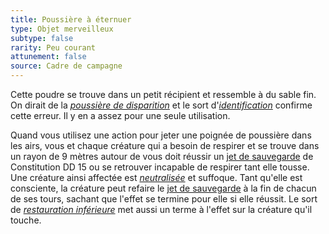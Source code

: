 ```yaml
---
title: Poussière à éternuer
type: Objet merveilleux
subtype: false
rarity: Peu courant
attunement: false
source: Cadre de campagne
---
```

Cette poudre se trouve dans un petit récipient et ressemble à du sable fin. On dirait de la [_poussière de disparition_](/liste-objets-magiques/poussiere-de-disparition/) et le sort d'[_identification_](/grimoire/identification/) confirme cette erreur. Il y en a assez pour une seule utilisation.

Quand vous utilisez une action pour jeter une poignée de poussière dans les airs, vous et chaque créature qui a besoin de respirer et se trouve dans un rayon de 9 mètres autour de vous doit réussir un [jet de sauvegarde](/utiliser-les-caracteristiques/#jets-de-sauvegarde) de Constitution DD 15 ou se retrouver incapable de respirer tant elle tousse. Une créature ainsi affectée est [_neutralisée_](/gerer-la-sante-du-personnage/#neutralise) et suffoque. Tant qu'elle est consciente, la créature peut refaire le [jet de sauvegarde](/utiliser-les-caracteristiques/#jets-de-sauvegarde) à la fin de chacun de ses tours, sachant que l'effet se termine pour elle si elle réussit. Le sort de [_restauration inférieure_](/grimoire/restauration-inferieure/) met aussi un terme à l'effet sur la créature qu'il touche.
